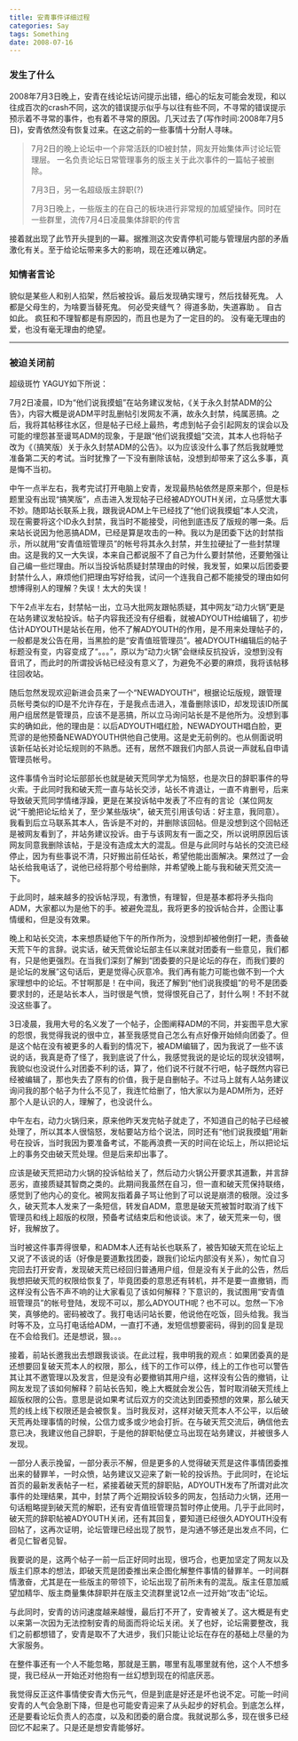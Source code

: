 ```yaml
---
title: 安青事件详细过程
categories: Say
tags: Something
date: 2008-07-16
---
```

### 发生了什么

2008年7月3日晚上，安青在线论坛访问提示出错，细心的坛友可能会发现，和以往成百次的crash不同，这次的错误提示似乎与以往有些不同，不寻常的错误提示预示着不寻常的事件，也有着不寻常的原因。几天过去了(写作时间:2008年7月5日)，安青依然没有恢复过来。在这之前的一些事情十分耐人寻味。

> 7月2日的晚上论坛中一个非常活跃的ID被封禁，网友开始集体声讨论坛管理层。 一名负责论坛日常管理事务的版主关于此次事件的一篇帖子被删除。
>
> 7月3日，另一名超级版主辞职(?) 
>
> 7月3日晚上，一些版主的在自己的板块进行非常规的加威望操作。同时在一些群里，流传7月4日凌晨集体辞职的传言 

接着就出现了此节开头提到的一幕。据推测这次安青停机可能与管理层内部的矛盾激化有关。至于给论坛带来多大的影响，现在还难以确定。 

### 知情者言论 

貌似是某些人和别人掐架，然后被投诉。最后发现确实理亏，然后找替死鬼。
人都是父母生的，为啥要当替死鬼。
何必受夹缝气？
得道多助，失道寡助 。
自古如此。
疯狂和不理智都是有原因的，而且也是为了一定目的的。
没有毫无理由的爱，也没有毫无理由的绝望。

--------------------------------------------------------------------------------
### 被迫关闭前

超级斑竹 YAGUY如下所说：

7月2日凌晨，ID为“他们说我摸蛆”在站务建议发帖，《关于永久封禁ADM的公告》，内容大概是说ADM平时乱删帖引发网友不满，故永久封禁，纯属恶搞。之后，我将其帖移往水区，但是帖子已经上最热，考虑到帖子会引起网友的误会以及可能的埋怨甚至谩骂ADM的现象，于是跟“他们说我摸蛆”交流，其本人也将帖子改为《（搞笑版）关于永久封禁ADM的公告》。以为应该没什么事了然后我就睡觉准备第二天的考试。当时犹豫了一下没有删除该帖，没想到却带来了这么多事，真是悔不当初。 

中午一点半左右，我考完试打开电脑上安青，发现最热帖依然是原来那个，但是标题里没有出现“搞笑版”，点击进入发现帖子已经被ADYOUTH关闭，立马感觉大事不妙。随即站长联系上我，跟我说ADM上午已经找了“他们说我摸蛆”本人交流，现在需要将这个ID永久封禁，我当时不能接受，问他到底违反了版规的哪一条。后来站长说因为他恶搞ADM，已经是算是攻击的一种。我以为是团委下达的封禁指示，所以就用“安青值班管理员”的帐号将其永久封禁，并生拉硬扯了一些封禁理由。这是我的又一大失误，本来自己都说服不了自己为什么要封禁他，还要勉强让自己编一些烂理由。所以当投诉帖质疑封禁理由的时候，我发誓，如果以后团委要封禁什么人，麻烦他们把理由写好给我，试问一个连我自己都不能接受的理由如何想博得别人的理解？失误！太大的失误！ 

下午2点半左右，封禁帖一出，立马大批网友跟帖质疑，其中网友“动力火锅”更是在站务建议发帖投诉。帖子内容我还没有仔细看，就被ADYOUTH给编辑了，初步估计ADYOUTH是站长在用，他不了解ADYOUTH的作用，是不用来处理帖子的，一般都是发公告在用，当黑脸的是“安青值班管理员”。被ADYOUTH编辑后的帖子标题没有变，内容变成了“。。。”，原以为“动力火锅”会继续反抗投诉，没想到没有音讯了，而此时的所谓投诉帖已经没有意义了，为避免不必要的麻烦，我将该帖移往回收站。 

随后忽然发现欢迎新进会员来了一个“NEWADYOUTH”，根据论坛版规，跟管理员帐号类似的ID是不允许存在，于是我点击进入，准备删除该ID，却发现该ID所属用户组居然是管理员，应该不是恶搞，所以立马询问站长是不是他所为。没想到事实的确如此，他的理由是：以后ADYOUTH唱红脸，NEWADYOUTH唱白脸，更荒谬的是他预备NEWADYOUTH供他自己使用。这是史无前例的。也从侧面说明该新任站长对论坛规则的不熟悉。还有，居然不跟我们内部人员说一声就私自申请管理员帐号。

这件事情令当时论坛部部长也就是破天荒同学尤为恼怒，也是次日的辞职事件的导火索。于此同时我和破天荒一直与站长交涉，站长不肯退让，一直不肯删号，后来导致破天荒同学情绪浮躁，更是在某投诉帖中发表了不应有的言论（某位网友说“干脆把论坛给关了，至少某些版块”，破天荒引用该句话：好主意，我同意）。我看到后立马联系其本人，告诉是不对的，并删除该回帖。但是没想到这个回帖还是被网友看到了，并站务建议投诉。由于与该网友有一面之交，所以说明原因后该网友同意我删除该帖，于是没有造成太大的混乱。但是与此同时与站长的交流已经停止，因为有些事说不清，只好搬出前任站长，希望他能出面解决。果然过了一会站长给我电话了，说他已经将那个号给删除，并希望晚上能与我和破天荒交流一下。 

于此同时，越来越多的投诉帖浮现，有激愤，有理智，但是基本都将矛头指向ADM，大家都以为是他下的手。被避免混乱，我将更多的投诉帖合并，企图让事情缓和，但是没有效果。 

晚上和站长交流，本来想质疑他下午的所作所为，没想到却被他倒打一耙，责备破天荒下午的言辞。说实话，破天荒做论坛部主任以来就对团委有一些意见，我们都有，只是他更强烈。在当我们深刻了解到“团委要的只是论坛的存在，而我们要的是论坛的发展”这句话后，更是觉得心灰意冷。我们再有能力可能也做不到一个大家理想中的论坛。不甘啊那是！在中间，我还了解到“他们说我摸蛆”的号不是团委要求封的，还是站长本人，当时很是气愤，觉得恨死自己了，封什么啊！不封不就没这些事了。 

3日凌晨，我用大号的名义发了一个帖子，企图阐释ADM的不同，并妄图平息大家的怨恨，我觉得我说的很中立，甚至我感觉自己怎么有点好像开始倾向团委了。但是这个帖在没有被更多的人看到的情况下，被ADM编辑了，因为我说了一些不该说的话，我真是奇了怪了，我到底说了什么，我感觉我说的是论坛的现状没错啊，我貌似也没说什么对团委不利的话，算了，他们说不行就不行吧，帖子既然内容已经被编辑了，那也失去了原有的价值，我于是自删帖子。不过马上就有人站务建议询问我的那个帖子为什么不见了，我连忙给删了，怕大家以为是ADM所为，还好那个人是认识的人，理解了，也没说什么。 

中午左右，动力火锅归来，原来他昨天发完帖子就走了，不知道自己的帖子已经被处理了，所以其本人很恼怒，发帖要站方给个说法，同时还有“他们说我摸蛆”用新号在投诉，当时我因为要准备考试，不能再浪费一天的时间在论坛上，所以把论坛上的事务交由破天荒处理。但是后来却出事了。 

应该是破天荒把动力火锅的投诉帖给关了，然后动力火锅公开要求其道歉，并言辞恶劣，直接质疑其智商之类的。此期间我虽然在自习，但一直和破天荒保持联络，感觉到了他内心的变化。被网友指着鼻子骂让他到了可以说是崩溃的极限。没过多久，破天荒本人发来了一条短信，转发自ADM，意思是破天荒被暂时取消了线下管理员和线上超版的权限，预备考试结束后和他谈谈。末了，破天荒来一句，很好，我解放了。

当时被这件事弄得很晕，和ADM本人还有站长也联系了，被告知破天荒在论坛上又说了不该说的话（好像是要道歉找团委，跟我们论坛内部没有关系），匆忙自习完回去打开安青，发现破天荒已经回归普通用户组，但是没有关于此的公告，然后我想把破天荒的权限给恢复了，毕竟团委的意思还有转机，并不是要一直撤销，而这样没有公告不声不响的让大家看见了该如何解释？下意识的，我试图用“安青值班管理员”的帐号登陆，发现不可以，那么ADYOUTH呢？也不可以。忽然一下冷笑，真够绝的。密码被改了。我打电话问站长要，他说他在吃饭，回头给我。我当时等不及，立马打电话给ADM，一直打不通，发短信想要密码，得到的回复是现在不会给我们。还是想说，狠。。。 

接着，前站长邀我出去想跟我谈谈。在此过程，我申明我的观点：如果团委真的是还想要回复破天荒本人的权限，那么，线下的工作可以停，线上的工作也可以警告其让其不邀管理以及发言，但是没有必要撤销其用户组，这样没有公告的撤销，让网友发现了该如何解释？前站长告知，晚上大概就会发公告，暂时取消破天荒线上超版权限的公告。意思是说如果考试后双方的交流达到团委预想的效果，那么破天荒的线上线下权限还是会被恢复。当时我反对，这样对破天荒本人不公平，以后破天荒再处理事情的时候，公信力或多或少地会打折。在与破天荒交流后，确信他去意已决，我建议他自己辞职，于是他的辞职帖便立马出现在站务建议，并被很多人发现。

一部分人表示挽留，一部分表示不解，但是更多的人觉得破天荒是这件事情团委推出来的替罪羊，一时众愤，站务建议又迎来了新一轮的投诉热。于此同时，在论坛首页的最新发表帖子一栏，紧接着破天荒的辞职贴，ADYOUTH发布了所谓对此次事件的处理结果，其中，封禁了两个近期投诉较多的网友，包括动力火锅，还用一句话粗略提到破天荒的解职，还有安青值班管理员暂时停止使用。几乎于此同时，破天荒的辞职帖被ADYOUTH关闭，还有其回复，要知道已经很久ADYOUTH没有回帖了，这再次证明，论坛管理已经出现了脱节，是沟通不够还是出发点不同，仁者见仁智者见智。 

我要说的是，这两个帖子一前一后正好同时出现，很巧合，也更加坚定了网友以及版主们原本的想法，即破天荒是团委推出来企图化解整件事情的替罪羊。一时间群情激奋，尤其是在一些版主的带领下，论坛出现了前所未有的混乱。版主任意加威望加精华、版主商量集体辞职并在版主交流群里说12点一过开始“攻击”论坛。 

与此同时，安青的访问速度越来越慢，最后打不开了，安青被关了。这大概是有史以来第一次因为无法控制安青的局面而将论坛关闭。关了也好，论坛需要整改，我们之前都想错了，安青是取不了大进步，我们只能让论坛在存在的基础上尽量的为大家服务。 

在整件事还有一个人不能忽略，那就是王鹏，哪里有乱哪里就有他，这个人不想多提，我已经从一开始还对他抱有一丝幻想到现在的彻底厌恶。 

我觉得反正这件事情使安青大伤元气，但是到底是好还是坏也说不定。可能一时间安青的人气会急剧下降，但是也可能安青迎来了从头起步的好机会。到底怎么样，还是要看论坛负责人的态度，以及和团委的磨合度。我就说那么多，现在很多已经回忆不起来了。只是还是想安青能够好。